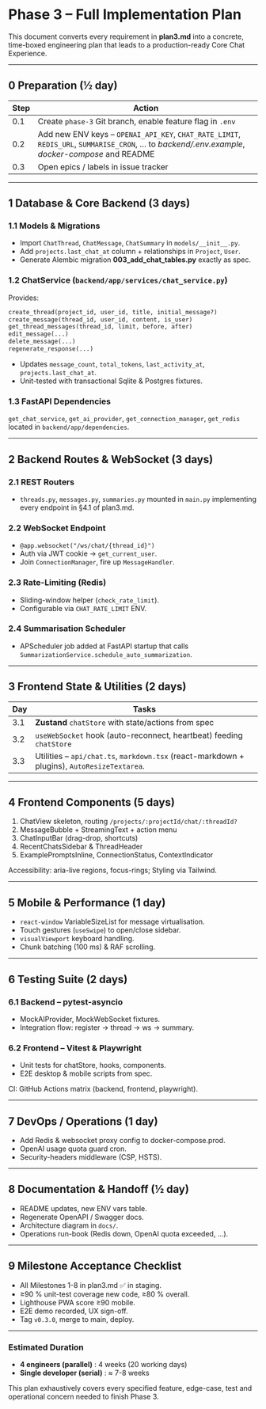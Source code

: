 # Phase 3 – Full Implementation Plan

This document converts every requirement in **plan3.md** into a concrete,
time-boxed engineering plan that leads to a production-ready Core Chat
Experience.

---

## 0  Preparation  (½ day)

| Step | Action |
|------|--------|
|0.1| Create `phase-3` Git branch, enable feature flag in `.env`|
|0.2| Add new ENV keys – `OPENAI_API_KEY`, `CHAT_RATE_LIMIT`, `REDIS_URL`, `SUMMARISE_CRON`, … to *backend/.env.example*, *docker-compose* and README|
|0.3| Open epics / labels in issue tracker|

---

## 1  Database & Core Backend  (3 days)

### 1.1 Models & Migrations

* Import `ChatThread`, `ChatMessage`, `ChatSummary` in `models/__init__.py`.
* Add `projects.last_chat_at` column + relationships in `Project`, `User`.
* Generate Alembic migration **003_add_chat_tables.py** exactly as spec.

### 1.2 ChatService (`backend/app/services/chat_service.py`)

Provides:

```python
create_thread(project_id, user_id, title, initial_message?)
create_message(thread_id, user_id, content, is_user)
get_thread_messages(thread_id, limit, before, after)
edit_message(...)
delete_message(...)
regenerate_response(...)
```

* Updates `message_count`, `total_tokens`, `last_activity_at`,
  `projects.last_chat_at`.
* Unit-tested with transactional Sqlite & Postgres fixtures.

### 1.3 FastAPI Dependencies

`get_chat_service`, `get_ai_provider`, `get_connection_manager`, `get_redis`
located in `backend/app/dependencies`.

---

## 2  Backend Routes & WebSocket  (3 days)

### 2.1 REST Routers

* `threads.py`, `messages.py`, `summaries.py` mounted in `main.py` implementing every endpoint in §4.1 of plan3.md.

### 2.2 WebSocket Endpoint

* `@app.websocket("/ws/chat/{thread_id}")`
* Auth via JWT cookie → `get_current_user`.
* Join `ConnectionManager`, fire up `MessageHandler`.

### 2.3 Rate-Limiting (Redis)

* Sliding-window helper (`check_rate_limit`).
* Configurable via `CHAT_RATE_LIMIT` ENV.

### 2.4 Summarisation Scheduler

* APScheduler job added at FastAPI startup that calls
  `SummarizationService.schedule_auto_summarization`.

---

## 3  Frontend State & Utilities  (2 days)

| Day | Tasks |
|-----|-------|
|3.1| **Zustand** `chatStore` with state/actions from spec |
|3.2| `useWebSocket` hook (auto-reconnect, heartbeat) feeding `chatStore` |
|3.3| Utilities – `api/chat.ts`, `markdown.tsx` (react-markdown + plugins), `AutoResizeTextarea`. |

---

## 4  Frontend Components  (5 days)

1. ChatView skeleton, routing `/projects/:projectId/chat/:threadId?`
2. MessageBubble + StreamingText + action menu
3. ChatInputBar (drag-drop, shortcuts)
4. RecentChatsSidebar & ThreadHeader
5. ExamplePromptsInline, ConnectionStatus, ContextIndicator

Accessibility: aria-live regions, focus-rings; Styling via Tailwind.

---

## 5  Mobile & Performance  (1 day)

* `react-window` VariableSizeList for message virtualisation.
* Touch gestures (`useSwipe`) to open/close sidebar.
* `visualViewport` keyboard handling.
* Chunk batching (100 ms) & RAF scrolling.

---

## 6  Testing Suite  (2 days)

### 6.1 Backend – pytest-asyncio

* MockAIProvider, MockWebSocket fixtures.
* Integration flow: register → thread → ws → summary.

### 6.2 Frontend – Vitest & Playwright

* Unit tests for chatStore, hooks, components.
* E2E desktop & mobile scripts from spec.

CI: GitHub Actions matrix (backend, frontend, playwright).

---

## 7  DevOps / Operations  (1 day)

* Add Redis & websocket proxy config to docker-compose.prod.
* OpenAI usage quota guard cron.
* Security-headers middleware (CSP, HSTS).

---

## 8  Documentation & Handoff  (½ day)

* README updates, new ENV vars table.
* Regenerate OpenAPI / Swagger docs.
* Architecture diagram in `docs/`.
* Operations run-book (Redis down, OpenAI quota exceeded, …).

---

## 9  Milestone Acceptance Checklist

* All Milestones 1-8 in plan3.md ✅ in staging.
* ≥90 % unit-test coverage new code, ≥80 % overall.
* Lighthouse PWA score ≥90 mobile.
* E2E demo recorded, UX sign-off.
* Tag `v0.3.0`, merge to main, deploy.

---

### Estimated Duration

* **4 engineers (parallel)** : 4 weeks (20 working days)
* **Single developer (serial)** : ≈ 7-8 weeks

This plan exhaustively covers every specified feature, edge-case, test and
operational concern needed to finish Phase 3.
